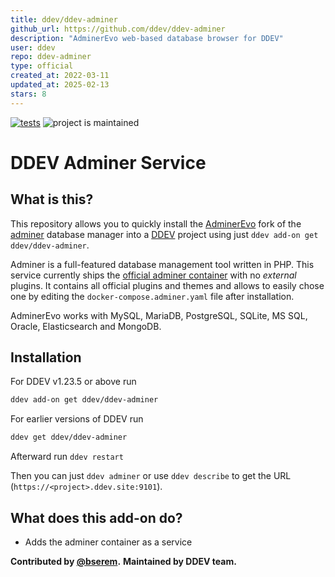 ```yaml
---
title: ddev/ddev-adminer
github_url: https://github.com/ddev/ddev-adminer
description: "AdminerEvo web-based database browser for DDEV"
user: ddev
repo: ddev-adminer
type: official
created_at: 2022-03-11
updated_at: 2025-02-13
stars: 8
---
```


[![tests](https://github.com/ddev/ddev-adminer/actions/workflows/tests.yml/badge.svg)](https://github.com/ddev/ddev-adminer/actions/workflows/tests.yml) ![project is maintained](https://img.shields.io/maintenance/yes/2024.svg)

# DDEV Adminer Service

## What is this?

This repository allows you to quickly install the [AdminerEvo](https://docs.adminerevo.org/) fork of the [adminer](https://www.adminer.org/) database manager into a [DDEV](https://ddev.readthedocs.io) project using just `ddev add-on get ddev/ddev-adminer`.

Adminer is a full-featured database management tool written in PHP. This service
currently ships the [official adminer container](https://hub.docker.com/_/adminer)
with no _external_ plugins. It contains all official plugins and themes and allows
to easily chose one by editing the `docker-compose.adminer.yaml` file after
installation.

AdminerEvo works with MySQL, MariaDB, PostgreSQL, SQLite, MS SQL, Oracle, Elasticsearch and MongoDB.

## Installation

For DDEV v1.23.5 or above run

```sh
ddev add-on get ddev/ddev-adminer
```

For earlier versions of DDEV run

```sh
ddev get ddev/ddev-adminer
```

Afterward run `ddev restart`

Then you can just `ddev adminer` or use `ddev describe` to get the URL (`https://<project>.ddev.site:9101`).

## What does this add-on do?

* Adds the adminer container as a service

**Contributed by [@bserem](https://github.com/bserem).**
**Maintained by DDEV team.**

